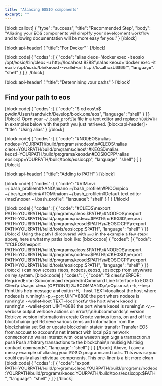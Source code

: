 ```yaml
---
title: "Aliasing EOSIO components"
excerpt: ""
---
```

[block:callout]
{
  "type": "success",
  "title": "Recommended Step",
  "body": "Aliasing your EOS components will simplify your development workflow and following documentation will be more easy for you."
}
[/block]

[block:api-header]
{
  "title": "For Docker"
}
[/block]

[block:code]
{
  "codes": [
    {
      "code": "alias cleos='docker exec -it eosio /opt/eosio/bin/cleos -u http://localhost:8888'\nalias keosd='docker exec -it eosio /opt/eosio/bin/keosd --wallet-url http://localhost:8888'",
      "language": "shell"
    }
  ]
}
[/block]

[block:api-header]
{
  "title": "Determining your paths"
}
[/block]
## Find your path to eos
[block:code]
{
  "codes": [
    {
      "code": "$ cd eos\n$ pwd\n/Users/sandwich/Develop/block.one/eos",
      "language": "shell"
    }
  ]
}
[/block]
Open your `~/.bash_profile` file in a text editor and replace `YOURPATH` in examples below with the path you just retrieved.
[block:api-header]
{
  "title": "Using alias"
}
[/block]

[block:code]
{
  "codes": [
    {
      "code": "#NODEOS\nalias nodeos=YOURPATH/build/programs/nodeos\n#CLEOS\nalias cleos=YOURPATH/build/programs/cleos\n#KEOSD\nalias keosd=YOURPATH/build/programs/keosd\n#EOSIOCPP\nalias eosiocpp=YOURPATH/build/tools/eosiocpp",
      "language": "shell"
    }
  ]
}
[/block]

[block:api-header]
{
  "title": "Adding to PATH"
}
[/block]

[block:code]
{
  "codes": [
    {
      "code": "#VIM\nvi ~/.bash_profile\n#NANO\nnano ~/.bash_profile\n#PICO\npico ~/.bash_profile\n#ATOM\natom ~/.bash_profile\n#Default text editor (mac)\nopen ~/.bash_profile",
      "language": "shell"
    }
  ]
}
[/block]

[block:code]
{
  "codes": [
    {
      "code": "#CLEOS\nexport PATH=YOURPATH/build/programs/cleos:$PATH\n#NODEOS\nexport PATH=YOURPATH/build/programs/nodeos:$PATH\n#KEOSD\nexport PATH=YOURPATH/build/programs/keosd:$PATH\n#EOSIOCPP\nexport PATH=YOURPATH/build/tools/eosiocpp:$PATH",
      "language": "shell"
    }
  ]
}
[/block]
Using the path I discovered with `pwd` in the example a few steps above, here's what my paths look like:
[block:code]
{
  "codes": [
    {
      "code": "#CLEOS\nexport PATH=YOURPATH/build/programs/cleos:$PATH\n#NODEOS\nexport PATH=YOURPATH/build/programs/nodeos:$PATH\n#KEOSD\nexport PATH=YOURPATH/build/programs/keosd:$PATH\n#EOSIOCPP\nexport PATH=YOURPATH/build/tools/eosiocpp:$PATH",
      "language": "shell"
    }
  ]
}
[/block]
I can now access cleos, nodeos, keosd, eosiocpp from anywhere on my system. 
[block:code]
{
  "codes": [
    {
      "code": "$ cleos\nERROR: RequiredError: Subcommand required\nCommand Line Interface to EOSIO Client\nUsage: cleos [OPTIONS] SUBCOMMAND\n\nOptions:\n  -h,--help                   Print this help message and exit\n  -H,--host TEXT=localhost    the host where nodeos is running\n  -p,--port UINT=8888         the port where nodeos is running\n  --wallet-host TEXT=localhost\n                              the host where keosd is running\n  --wallet-port UINT=8888     the port where keosd is running\n  -v,--verbose                output verbose actions on error\n\nSubcommands:\n  version                     Retrieve version information\n  create                      Create various items, on and off the blockchain\n  get                         Retrieve various items and information from the blockchain\n  set                         Set or update blockchain state\n  transfer                    Transfer EOS from account to account\n  net                         Interact with local p2p network connections\n  wallet                      Interact with local wallet\n  sign                        Sign a transaction\n  push                        Push arbitrary transactions to the blockchain\n  multisig                    Multisig contract commands",
      "language": "shell"
    }
  ]
}
[/block]
Above, I gave a messy example of aliasing your EOSIO programs and tools. This was so you could easily alias individual components. This one-liner is a bit more clean
[block:code]
{
  "codes": [
    {
      "code": "export PATH=YOURPATH/build/programs/cleos:YOURPATH/build/programs/nodeos:YOURPATH/build/programs/keosd:YOURPATH/build/tools/eosiocpp:$PATH",
      "language": "shell"
    }
  ]
}
[/block]